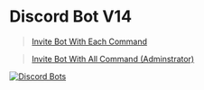 # Discord Bot V14

> <a href="https://discord.com/api/oauth2/authorize?client_id=903232960415805510&permissions=1833363270839&scope=bot%20applications.commands%22%3E"> Invite Bot With Each Command </a>

> <a href="https://discord.com/api/oauth2/authorize?client_id=903232960415805510&permissions=8&scope=bot%20applications.commands%22%3E">Invite Bot With All Command (Adminstrator) </a>
 
[![Discord Bots](https://top.gg/api/widget/903232960415805510.svg)](https://top.gg/bot/903232960415805510)
